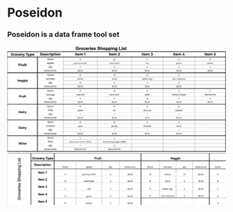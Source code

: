 # Poseidon
### Poseidon is a data frame tool set

<img src="https://github.com/ItsZeusBro/Poseidon/blob/96d4af3b98df16ebb03213ea1828e8cef3ac7c12/Groceries.png">

<img src="https://github.com/ItsZeusBro/Poseidon/blob/750d17b48a89cab2283788a1a2eaee947ad9b0fe/Groceries2.png">

